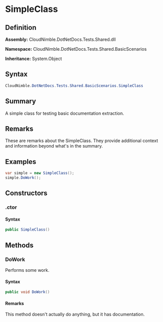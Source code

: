 # SimpleClass

## Definition

**Assembly:** CloudNimble.DotNetDocs.Tests.Shared.dll

**Namespace:** CloudNimble.DotNetDocs.Tests.Shared.BasicScenarios

**Inheritance:** System.Object

## Syntax

```csharp
CloudNimble.DotNetDocs.Tests.Shared.BasicScenarios.SimpleClass
```

## Summary

A simple class for testing basic documentation extraction.

## Remarks

These are remarks about the SimpleClass. They provide additional context
            and information beyond what's in the summary.

## Examples


```csharp
var simple = new SimpleClass();
simple.DoWork();
```


## Constructors

### .ctor

#### Syntax

```csharp
public SimpleClass()
```

## Methods

### DoWork

Performs some work.

#### Syntax

```csharp
public void DoWork()
```

#### Remarks

This method doesn't actually do anything, but it has documentation.

